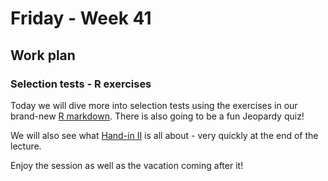 
# Friday - Week 41

## Work plan

### Selection tests - R exercises

Today we will dive more into selection tests using the exercises in our brand-new [R markdown](https://github.com/cpantea/Evolutionary_Thinking_2023/tree/main/week41/Friday/seltest.Rmd).
There is also going to be a fun Jeopardy quiz!

We will also see what [Hand-in II](https://github.com/Bjarke-M/Evolutionary_Thinking_2023/tree/main/handin_2) is all about - very quickly at the end of the lecture.

Enjoy the session as well as the vacation coming after it!
